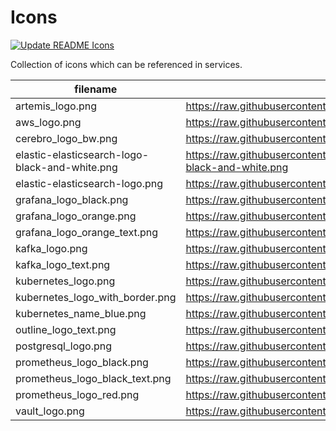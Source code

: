 # Icons

[![Update README Icons](https://github.com/borkempire/icons/actions/workflows/update_readme.yml/badge.svg)](https://github.com/borkempire/icons/actions/workflows/update_readme.yml)

Collection of icons which can be referenced in services.

<!-- ICONS START -->
| filename | raw url |
| --- | --- |
| artemis_logo.png | https://raw.githubusercontent.com/borkempire/icons/actions/icons/artemis_logo.png |
| aws_logo.png | https://raw.githubusercontent.com/borkempire/icons/actions/icons/aws_logo.png |
| cerebro_logo_bw.png | https://raw.githubusercontent.com/borkempire/icons/actions/icons/cerebro_logo_bw.png |
| elastic-elasticsearch-logo-black-and-white.png | https://raw.githubusercontent.com/borkempire/icons/actions/icons/elastic-elasticsearch-logo-black-and-white.png |
| elastic-elasticsearch-logo.png | https://raw.githubusercontent.com/borkempire/icons/actions/icons/elastic-elasticsearch-logo.png |
| grafana_logo_black.png | https://raw.githubusercontent.com/borkempire/icons/actions/icons/grafana_logo_black.png |
| grafana_logo_orange.png | https://raw.githubusercontent.com/borkempire/icons/actions/icons/grafana_logo_orange.png |
| grafana_logo_orange_text.png | https://raw.githubusercontent.com/borkempire/icons/actions/icons/grafana_logo_orange_text.png |
| kafka_logo.png | https://raw.githubusercontent.com/borkempire/icons/actions/icons/kafka_logo.png |
| kafka_logo_text.png | https://raw.githubusercontent.com/borkempire/icons/actions/icons/kafka_logo_text.png |
| kubernetes_logo.png | https://raw.githubusercontent.com/borkempire/icons/actions/icons/kubernetes_logo.png |
| kubernetes_logo_with_border.png | https://raw.githubusercontent.com/borkempire/icons/actions/icons/kubernetes_logo_with_border.png |
| kubernetes_name_blue.png | https://raw.githubusercontent.com/borkempire/icons/actions/icons/kubernetes_name_blue.png |
| outline_logo_text.png | https://raw.githubusercontent.com/borkempire/icons/actions/icons/outline_logo_text.png |
| postgresql_logo.png | https://raw.githubusercontent.com/borkempire/icons/actions/icons/postgresql_logo.png |
| prometheus_logo_black.png | https://raw.githubusercontent.com/borkempire/icons/actions/icons/prometheus_logo_black.png |
| prometheus_logo_black_text.png | https://raw.githubusercontent.com/borkempire/icons/actions/icons/prometheus_logo_black_text.png |
| prometheus_logo_red.png | https://raw.githubusercontent.com/borkempire/icons/actions/icons/prometheus_logo_red.png |
| vault_logo.png | https://raw.githubusercontent.com/borkempire/icons/actions/icons/vault_logo.png |
<!-- ICONS END -->
